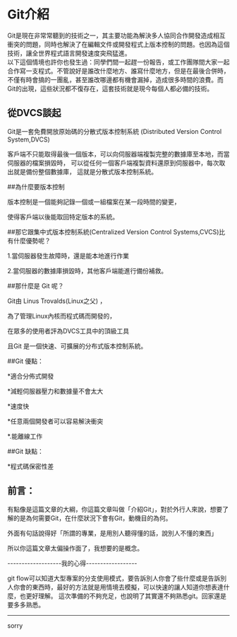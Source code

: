 # Git介紹
Git是現在非常常聽到的技術之一，其主要功能為解決多人協同合作開發造成相互衝突的問題，同時也解決了在編輯文件或開發程式上版本控制的問題。也因為這個技術，讓全世界程式語言開發速度突飛猛進。  
以下這個情境也許你也發生過：同學們間一起趕一份報告，或工作團隊間大家一起合作寫一支程式。不管說好是誰改什麼地方、誰寫什麼地方，但是在最後合併時，不僅有時會搞的一團亂，甚至誰改哪邊都有機會漏掉，造成很多時間的浪費。而Git的出現，這些狀況都不復存在，這套技術就是現今每個人都必備的技術。

## 從DVCS談起

Git是一套免費開放原始碼的分散式版本控制系統 (Distributed Version Control System,DVCS)

客戶端不只能取得最後一個版本，可以向伺服器端複製完整的數據庫至本地，而當伺服器的檔案損毀時，
可以從任何一個客戶端複製資料還原到伺服器中，每次取出就是備份整個數據庫，
這就是分散式版本控制系統。

##為什麼要版本控制

版本控制是一個能夠記錄一個或一組檔案在某一段時間的變更，

使得客戶端以後能取回特定版本的系統。


##那它跟集中式版本控制系統(Centralized Version Control Systems,CVCS)比有什麼優勢呢？

1.當伺服器發生故障時，還是能本地進行作業

2.當伺服器的數據庫損毀時，其他客戶端能進行備份補救。

##那什麼是 Git 呢？

Git由 Linus Trovalds(Linux之父)  ，

為了管理Linux內核而程式碼而開發的，

在眾多的使用者評為DVCS工具中的頂級工具

且Git 是一個快速、可擴展的分布式版本控制系統。



##Git 優點：

*適合分佈式開發

*減輕伺服器壓力和數據量不會太大

*速度快

*任意兩個開發者可以容易解決衝突

*.能離線工作


##Git 缺點：

*程式碼保密性差


## 前言：
有點像是這篇文章的大綱，你這篇文章叫做「介紹Git」，對於外行人來說，想要了解的是為何需要Git，在什麼狀況下會有Git，動機目的為何。

外面有句話說得好「所謂的專業，是用別人聽得懂的話，說別人不懂的東西」

所以你這篇文章太偏操作面了，我想要的是概念。

-------------------我的心得------------------

git flow可以知道大型專案的分支使用模式，要告訴別人你會了些什麼或是告訴別人你會的東西時，最好的方法就是用情境去模擬，可以快速的讓人知道你想表達什麼，也更好理解。
這次準備的不夠充足，也說明了其實還不夠熟悉git。回家還是要多多熟悉。



----------------------

sorry
